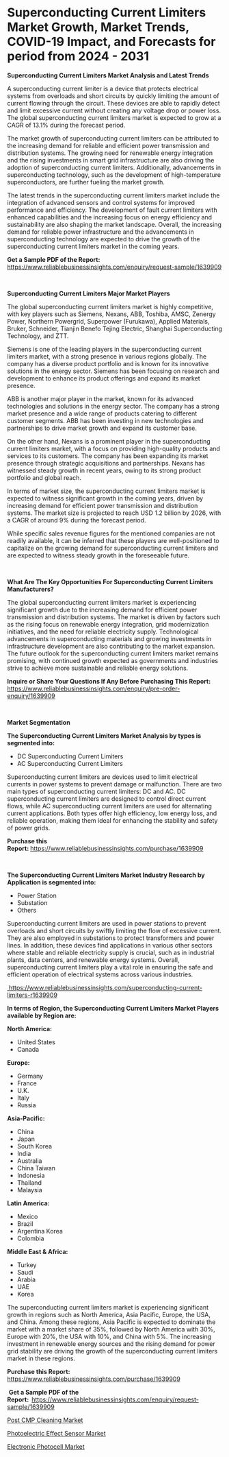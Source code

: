 <p><h1>Superconducting Current Limiters Market Growth, Market Trends, COVID-19 Impact, and Forecasts for period from 2024 - 2031</h1></p><p><strong>Superconducting Current Limiters Market Analysis and Latest Trends</strong></p>
<p><p>A superconducting current limiter is a device that protects electrical systems from overloads and short circuits by quickly limiting the amount of current flowing through the circuit. These devices are able to rapidly detect and limit excessive current without creating any voltage drop or power loss. The global superconducting current limiters market is expected to grow at a CAGR of 13.1% during the forecast period.</p><p>The market growth of superconducting current limiters can be attributed to the increasing demand for reliable and efficient power transmission and distribution systems. The growing need for renewable energy integration and the rising investments in smart grid infrastructure are also driving the adoption of superconducting current limiters. Additionally, advancements in superconducting technology, such as the development of high-temperature superconductors, are further fueling the market growth.</p><p>The latest trends in the superconducting current limiters market include the integration of advanced sensors and control systems for improved performance and efficiency. The development of fault current limiters with enhanced capabilities and the increasing focus on energy efficiency and sustainability are also shaping the market landscape. Overall, the increasing demand for reliable power infrastructure and the advancements in superconducting technology are expected to drive the growth of the superconducting current limiters market in the coming years.</p></p>
<p><strong>Get a Sample PDF of the Report:&nbsp;</strong> <a href="https://www.reliablebusinessinsights.com/enquiry/request-sample/1639909">https://www.reliablebusinessinsights.com/enquiry/request-sample/1639909</a></p>
<p>&nbsp;</p>
<p><strong>Superconducting Current Limiters Major Market Players</strong></p>
<p><p>The global superconducting current limiters market is highly competitive, with key players such as Siemens, Nexans, ABB, Toshiba, AMSC, Zenergy Power, Northern Powergrid, Superpower (Furukawa), Applied Materials, Bruker, Schneider, Tianjin Benefo Tejing Electric, Shanghai Superconducting Technology, and ZTT.</p><p>Siemens is one of the leading players in the superconducting current limiters market, with a strong presence in various regions globally. The company has a diverse product portfolio and is known for its innovative solutions in the energy sector. Siemens has been focusing on research and development to enhance its product offerings and expand its market presence.</p><p>ABB is another major player in the market, known for its advanced technologies and solutions in the energy sector. The company has a strong market presence and a wide range of products catering to different customer segments. ABB has been investing in new technologies and partnerships to drive market growth and expand its customer base.</p><p>On the other hand, Nexans is a prominent player in the superconducting current limiters market, with a focus on providing high-quality products and services to its customers. The company has been expanding its market presence through strategic acquisitions and partnerships. Nexans has witnessed steady growth in recent years, owing to its strong product portfolio and global reach.</p><p>In terms of market size, the superconducting current limiters market is expected to witness significant growth in the coming years, driven by increasing demand for efficient power transmission and distribution systems. The market size is projected to reach USD 1.2 billion by 2026, with a CAGR of around 9% during the forecast period.</p><p>While specific sales revenue figures for the mentioned companies are not readily available, it can be inferred that these players are well-positioned to capitalize on the growing demand for superconducting current limiters and are expected to witness steady growth in the foreseeable future.</p></p>
<p>&nbsp;</p>
<p><strong>What Are The Key Opportunities For Superconducting Current Limiters Manufacturers?</strong></p>
<p><p>The global superconducting current limiters market is experiencing significant growth due to the increasing demand for efficient power transmission and distribution systems. The market is driven by factors such as the rising focus on renewable energy integration, grid modernization initiatives, and the need for reliable electricity supply. Technological advancements in superconducting materials and growing investments in infrastructure development are also contributing to the market expansion. The future outlook for the superconducting current limiters market remains promising, with continued growth expected as governments and industries strive to achieve more sustainable and reliable energy solutions.</p></p>
<p><strong>Inquire or Share Your Questions If Any Before Purchasing This Report:</strong> <a href="https://www.reliablebusinessinsights.com/enquiry/pre-order-enquiry/1639909">https://www.reliablebusinessinsights.com/enquiry/pre-order-enquiry/1639909</a></p>
<p>&nbsp;</p>
<p><strong>Market Segmentation</strong></p>
<p><strong>The Superconducting Current Limiters Market Analysis by types is segmented into:</strong></p>
<p><ul><li>DC Superconducting Current Limiters</li><li>AC Superconducting Current Limiters</li></ul></p>
<p><p>Superconducting current limiters are devices used to limit electrical currents in power systems to prevent damage or malfunction. There are two main types of superconducting current limiters: DC and AC. DC superconducting current limiters are designed to control direct current flows, while AC superconducting current limiters are used for alternating current applications. Both types offer high efficiency, low energy loss, and reliable operation, making them ideal for enhancing the stability and safety of power grids.</p></p>
<p><strong>Purchase this Report:&nbsp;</strong><a href="https://www.reliablebusinessinsights.com/purchase/1639909">https://www.reliablebusinessinsights.com/purchase/1639909</a></p>
<p>&nbsp;</p>
<p><strong>The Superconducting Current Limiters Market Industry Research by Application is segmented into:</strong></p>
<p><ul><li>Power Station</li><li>Substation</li><li>Others</li></ul></p>
<p><p>Superconducting current limiters are used in power stations to prevent overloads and short circuits by swiftly limiting the flow of excessive current. They are also employed in substations to protect transformers and power lines. In addition, these devices find applications in various other sectors where stable and reliable electricity supply is crucial, such as in industrial plants, data centers, and renewable energy systems. Overall, superconducting current limiters play a vital role in ensuring the safe and efficient operation of electrical systems across various industries.</p></p>
<p><a href="https://www.reliablebusinessinsights.com/superconducting-current-limiters-r1639909">&nbsp;https://www.reliablebusinessinsights.com/superconducting-current-limiters-r1639909</a></p>
<p><strong>In terms of Region, the Superconducting Current Limiters Market Players available by Region are:</strong></p>
<p>
    <p> <strong> North America: </strong>
        <ul>
            <li>United States</li>
            <li>Canada</li>
        </ul>
        </p> 
    <p> <strong> Europe: </strong>
        <ul>
            <li>Germany</li>
            <li>France</li>
            <li>U.K.</li>
            <li>Italy</li>
            <li>Russia</li>
        </ul>
        </p> 
    <p> <strong> Asia-Pacific: </strong>
        <ul>
            <li>China</li>
            <li>Japan</li>
            <li>South Korea</li>
            <li>India</li>
            <li>Australia</li>
            <li>China Taiwan</li>
            <li>Indonesia</li>
            <li>Thailand</li>
            <li>Malaysia</li>
        </ul>
        </p> 
    <p> <strong> Latin America: </strong>
        <ul>
            <li>Mexico</li>
            <li>Brazil</li>
            <li>Argentina Korea</li>
            <li>Colombia</li>
        </ul>
        </p> 
    <p> <strong> Middle East & Africa: </strong>
        <ul>
            <li>Turkey</li>
            <li>Saudi</li>
            <li>Arabia</li>
            <li>UAE</li>
            <li>Korea</li>
        </ul>
    </p>
    </p>
<p><p>The superconducting current limiters market is experiencing significant growth in regions such as North America, Asia Pacific, Europe, the USA, and China. Among these regions, Asia Pacific is expected to dominate the market with a market share of 35%, followed by North America with 30%, Europe with 20%, the USA with 10%, and China with 5%. The increasing investment in renewable energy sources and the rising demand for power grid stability are driving the growth of the superconducting current limiters market in these regions.</p></p>
<p><strong>Purchase this Report: </strong><a href="https://www.reliablebusinessinsights.com/purchase/1639909">https://www.reliablebusinessinsights.com/purchase/1639909</a></p>
<p>&nbsp;<strong>Get a Sample PDF of the Report:&nbsp;&nbsp;</strong><a href="https://www.reliablebusinessinsights.com/enquiry/request-sample/1639909">https://www.reliablebusinessinsights.com/enquiry/request-sample/1639909</a></p>
<p><strong></strong></p>
<p><p><a href="https://github.com/haleemasakdiya1/Market-Research-Report-List-1/blob/main/post-cmp-cleaning-market.md">Post CMP Cleaning Market</a></p><p><a href="https://github.com/fkhcgcyl33/Market-Research-Report-List-1/blob/main/photoelectric-effect-sensor-market.md">Photoelectric Effect Sensor Market</a></p><p><a href="https://github.com/yazulaeha/Market-Research-Report-List-1/blob/main/electronic-photocell-market.md">Electronic Photocell Market</a></p></p>